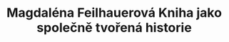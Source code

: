---
id: fa54002e-4ba8-4df1-bcb5-dd000200557e
title: "Magdaléna Feilhauerová Kniha jako společně tvořená historie"
price: 10000
year: 2016
description: "Pro tento projekt našla Magdaléna inspiraci v dětských programech zahraničních galerií, které navštívila díky dřívější studijní stipendijní podpoře od našeho nadačního fondu. Za pomoci tohoto příspěvku by tak ráda vytvořila obdobné pracovní listy (knihu) i pro děti z Fulnecka a okolí, aby je tak formou hry, kvízů, komiksu apod. motivovala zajímat se více o historii a kulturu v jejich nejbližším okolí."
kouskovani: false
locationName: undefined
position:
  lng: 17.926031300295
  lat: 49.72586880641972
---